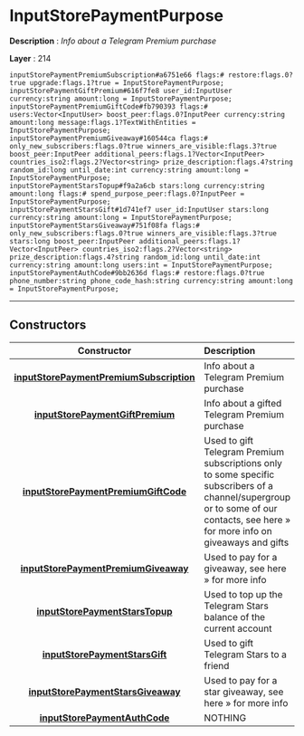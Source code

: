 # InputStorePaymentPurpose

**Description** : *Info about a Telegram Premium purchase*

**Layer** : 214

```tl
inputStorePaymentPremiumSubscription#a6751e66 flags:# restore:flags.0?true upgrade:flags.1?true = InputStorePaymentPurpose;
inputStorePaymentGiftPremium#616f7fe8 user_id:InputUser currency:string amount:long = InputStorePaymentPurpose;
inputStorePaymentPremiumGiftCode#fb790393 flags:# users:Vector<InputUser> boost_peer:flags.0?InputPeer currency:string amount:long message:flags.1?TextWithEntities = InputStorePaymentPurpose;
inputStorePaymentPremiumGiveaway#160544ca flags:# only_new_subscribers:flags.0?true winners_are_visible:flags.3?true boost_peer:InputPeer additional_peers:flags.1?Vector<InputPeer> countries_iso2:flags.2?Vector<string> prize_description:flags.4?string random_id:long until_date:int currency:string amount:long = InputStorePaymentPurpose;
inputStorePaymentStarsTopup#f9a2a6cb stars:long currency:string amount:long flags:# spend_purpose_peer:flags.0?InputPeer = InputStorePaymentPurpose;
inputStorePaymentStarsGift#1d741ef7 user_id:InputUser stars:long currency:string amount:long = InputStorePaymentPurpose;
inputStorePaymentStarsGiveaway#751f08fa flags:# only_new_subscribers:flags.0?true winners_are_visible:flags.3?true stars:long boost_peer:InputPeer additional_peers:flags.1?Vector<InputPeer> countries_iso2:flags.2?Vector<string> prize_description:flags.4?string random_id:long until_date:int currency:string amount:long users:int = InputStorePaymentPurpose;
inputStorePaymentAuthCode#9bb2636d flags:# restore:flags.0?true phone_number:string phone_code_hash:string currency:string amount:long = InputStorePaymentPurpose;
```

---

## Constructors

| Constructor | Description |
| :---: | :--- |
| [**inputStorePaymentPremiumSubscription**](constructor/inputStorePaymentPremiumSubscription) | Info about a Telegram Premium purchase |
| [**inputStorePaymentGiftPremium**](constructor/inputStorePaymentGiftPremium) | Info about a gifted Telegram Premium purchase |
| [**inputStorePaymentPremiumGiftCode**](constructor/inputStorePaymentPremiumGiftCode) | Used to gift Telegram Premium subscriptions only to some specific subscribers of a channel/supergroup or to some of our contacts, see here » for more info on giveaways and gifts |
| [**inputStorePaymentPremiumGiveaway**](constructor/inputStorePaymentPremiumGiveaway) | Used to pay for a giveaway, see here » for more info |
| [**inputStorePaymentStarsTopup**](constructor/inputStorePaymentStarsTopup) | Used to top up the Telegram Stars balance of the current account |
| [**inputStorePaymentStarsGift**](constructor/inputStorePaymentStarsGift) | Used to gift Telegram Stars to a friend |
| [**inputStorePaymentStarsGiveaway**](constructor/inputStorePaymentStarsGiveaway) | Used to pay for a star giveaway, see here » for more info |
| [**inputStorePaymentAuthCode**](constructor/inputStorePaymentAuthCode) | NOTHING |